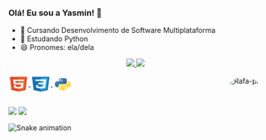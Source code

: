 ### Olá! Eu sou a Yasmin! 👋

- 📕 Cursando Desenvolvimento de Software Multiplataforma
- 🐍 Estudando Python
- 😄 Pronomes: ela/dela

<div align="center">
  <a href="https://github.com/ymosena">
  <img height="180em" src="https://github-readme-stats.vercel.app/api?username=ymosena&show_icons=true&theme=dracula&include_all_commits=true&count_private=true"/>
  <img height="180em" src="https://github-readme-stats.vercel.app/api/top-langs/?username=ymosena&layout=compact&langs_count=7&theme=dracula"/>
</div>

<div style="display: inline_block"><br>
 <img align="center" alt="Rafa-HTML" height="30" width="40" src="https://raw.githubusercontent.com/devicons/devicon/master/icons/html5/html5-original.svg">
 <img align="center" alt="Rafa-CSS" height="30" width="40" src="https://raw.githubusercontent.com/devicons/devicon/master/icons/css3/css3-original.svg">
 <img align="center" alt="Rafa-Python" height="30" width="40" src="https://raw.githubusercontent.com/devicons/devicon/master/icons/python/python-original.svg">
 <img align="right" alt="Rafa-pic" height="150" style="border-radius:50px;"scr="https://media.discordapp.net/attachments/875730332542971915/1009276740562067526/GIFPAL-20220816224506.gif">
</div>

##

<div>
<a href="https://www.instagram.com/ymosena/" target="_blank"><img src="https://img.shields.io/badge/-Instagram-%23E4405F?style=for-the-badge&logo=instagram&logoColor=white" target="_blank"></a>
<a href="https://www.linkedin.com/in/yasmin-mósena-11b256249/" target="_blank"><img src="https://img.shields.io/badge/-LinkedIn-%230077B5?style=for-the-badge&logo=linkedin&logoColor=white" target="_blank"></a>
  
 ![Snake animation](https://github.com/ymosena/ymosena/blob/output/github-contribution-grid-snake.svg)

</div>
